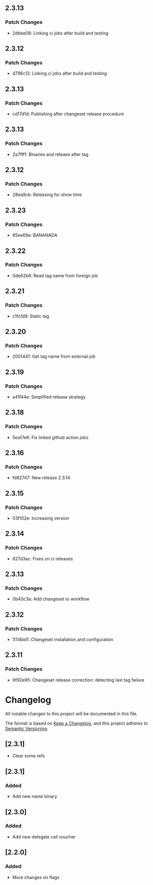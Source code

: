 <!-- markdownlint-disable MD024 -->

## 2.3.13

### Patch Changes

- 2dbbe08: Linking ci jobs after build and testing

## 2.3.12

### Patch Changes

- d796c12: Linking ci jobs after build and testing

## 2.3.13

### Patch Changes

- cd17d1d: Publishing after changeset release procedure

## 2.3.13

### Patch Changes

- 2a7fff1: Binaries and release after tag

## 2.3.12

### Patch Changes

- 28ea9cb: Releasing for show time

## 2.3.23

### Patch Changes

- 85ee69a: BANANADA

## 2.3.22

### Patch Changes

- 0de62b6: Read tag name from foreign job

## 2.3.21

### Patch Changes

- c1fcfd9: Static tag

## 2.3.20

### Patch Changes

- 2001441: Get tag name from external job

## 2.3.19

### Patch Changes

- a41f44e: Simplified release strategy

## 2.3.18

### Patch Changes

- 5ea17e6: Fix linked github action jobs

## 2.3.16

### Patch Changes

- fd82747: New release 2.3.14

## 2.3.15

### Patch Changes

- 03f102e: Increasing version

## 2.3.14

### Patch Changes

- 827d3ac: Fixes on ci releases

## 2.3.13

### Patch Changes

- 0b43c3a: Add changeset to workflow

## 2.3.12

### Patch Changes

- 5114bd1: Changeset installation and configuration

## 2.3.11

### Patch Changes

- 9f92e95: Changeset release correction: detecting last tag failure

# Changelog

All notable changes to this project will be documented in this file.

The format is based on [Keep a Changelog](https://keepachangelog.com/en/1.0.0/),
and this project adheres to [Semantic Versioning](https://semver.org/spec/v2.0.0.html).

## [2.3.1]

- Clear some refs

## [2.3.1]

### Added

- Add new name binary

## [2.3.0]

### Added

- Add new delegate call voucher

## [2.2.0]

### Added

- More changes on flags
